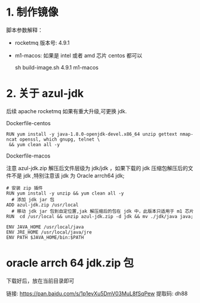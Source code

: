 # 1. 制作镜像

脚本参数解释：
- rocketmq 版本号: 4.9.1
- m1-macos: 如果是 intel 或者 amd 芯片 centos 都可以
    
    sh build-image.sh 4.9.1 m1-macos

# 2. 关于 azul-jdk

后续 apache rocketmq 如果有重大升级,可更换 jdk.

Dockerfile-centos

```
RUN yum install -y java-1.8.0-openjdk-devel.x86_64 unzip gettext nmap-ncat openssl, which gnupg, telnet \
 && yum clean all -y
```

Dockerfile-macos

注意 azul-jdk.zip 解压后文件层级为 jdk/jdk ，如果下载的 jdk 压缩包解压后的文件不是 jdk ,特别注意该 jdk 为 Oracle arrch64 jdk;

```
# 安装 zip 插件
RUN yum install -y unzip && yum clean all -y
  # 添加 jdk jar 包
ADD azul-jdk.zip /usr/local
  # 移动 jdk jar 包到自定位置,jak 解压缩后的包在 jdk 中，此版本只适用于 m1 芯片
RUN  cd /usr/local && unzip azul-jdk.zip -d jdk && mv ./jdk/java java;

ENV JAVA_HOME /usr/local/java
ENV JRE_HOME /usr/local/java/jre
ENV PATH $JAVA_HOME/bin:$PATH
```

# oracle arrch 64 jdk.zip 包

下载好后，放在当前目录即可

链接: https://pan.baidu.com/s/1p1evXu5DmV03MuL8fSqPew 提取码: dh88
